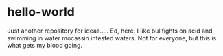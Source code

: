 # hello-world
Just another repository for ideas.....
Ed, here. I like bullfights on acid and swimming in water mocassin infested waters.
Not for everyone, but this is what gets my blood going.
